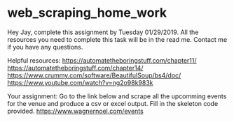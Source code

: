 # web_scraping_home_work
Hey Jay, complete this assignment by Tuesday 01/29/2019. All the resources you need to complete this task will be in the read me. Contact me if you have any questions.

Helpful resources:
https://automatetheboringstuff.com/chapter11/
https://automatetheboringstuff.com/chapter14/
https://www.crummy.com/software/BeautifulSoup/bs4/doc/
https://www.youtube.com/watch?v=ng2o98k983k

Your assignment:
Go to the link below and scrape all the upcomming events for the venue and produce a csv or excel output. Fill in the skeleton code provided.
https://www.wagnernoel.com/events
